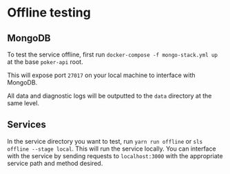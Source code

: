 # Offline testing

## MongoDB

To test the service offline, first run `docker-compose -f mongo-stack.yml up` at the base `poker-api` root.

This will expose port `27017` on your local machine to interface with MongoDB.

All data and diagnostic logs will be outputted to the `data` directory at the same level.
  
## Services

In the service directory you want to test, run `yarn run offline` or `sls offline --stage local`. This will run the service locally. You can interface with the service by sending requests to `localhost:3000` with the appropriate service path and method desired.